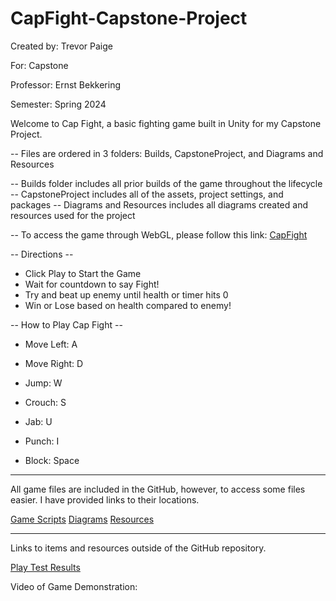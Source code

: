 # CapFight-Capstone-Project

Created by: Trevor Paige

For: Capstone

Professor: Ernst Bekkering

Semester: Spring 2024


Welcome to Cap Fight, a basic fighting game built in Unity for my Capstone Project. 

-- Files are ordered in 3 folders: Builds, CapstoneProject, and Diagrams and Resources

-- Builds folder includes all prior builds of the game throughout the lifecycle
-- CapstoneProject includes all of the assets, project settings, and packages
-- Diagrams and Resources includes all diagrams created and resources used for the project

-- To access the game through WebGL, please follow this link: [CapFight](https://tpaige98.github.io/CapFight-Capstone-Project/)

-- Directions --
- Click Play to Start the Game
- Wait for countdown to say Fight!
- Try and beat up enemy until health or timer hits 0
- Win or Lose based on health compared to enemy!


-- How to Play Cap Fight --
- Move Left: A
- Move Right: D
- Jump: W
- Crouch: S

- Jab: U
- Punch: I

- Block: Space

------------------------------------------------------------------------------------------

All game files are included in the GitHub, however, to access some files easier. I have provided links to their locations. 

[Game Scripts](https://github.com/TPaige98/CapFight-Capstone-Project/tree/main/CapstoneProject/Assets/Scripts)
[Diagrams](https://github.com/TPaige98/CapFight-Capstone-Project/tree/main/Diagrams%20and%20Resources)
[Resources](https://github.com/TPaige98/CapFight-Capstone-Project/tree/main/Diagrams%20and%20Resources/Resource%20Documentation)

------------------------------------------------------------------------------------------

Links to items and resources outside of the GitHub repository.

[Play Test Results](https://docs.google.com/spreadsheets/d/143gf62Esxf3qZ5tv517rJKo1JrLtUoWuzrrY7AAwLzk/edit?usp=sharing)

Video of Game Demonstration: 
